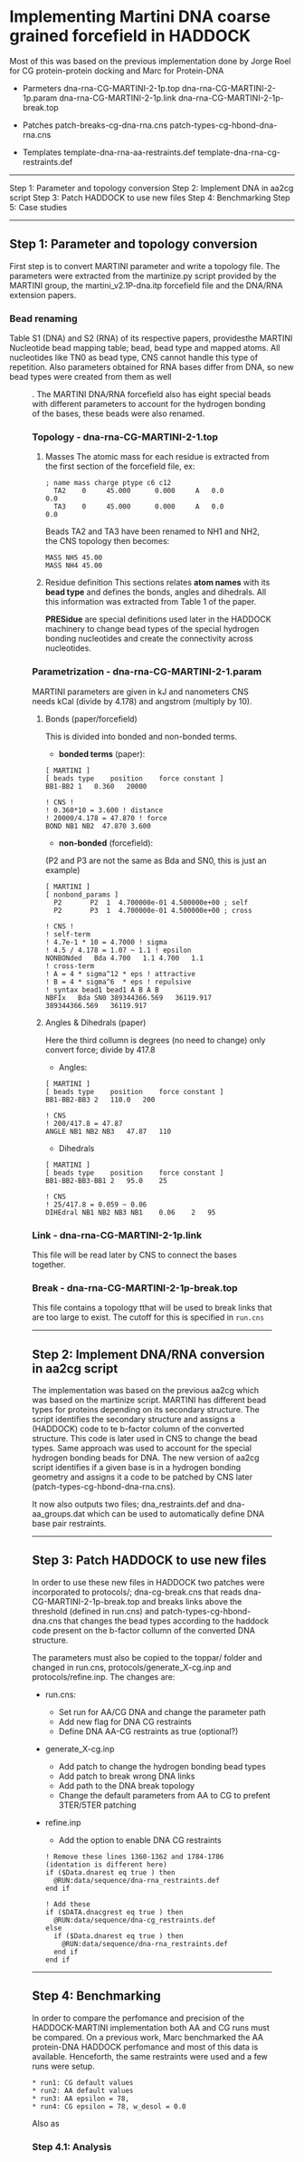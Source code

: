 # Implementing Martini DNA coarse grained forcefield in HADDOCK

Most of this was based on the previous implementation done by Jorge Roel for CG protein-protein docking and Marc for Protein-DNA

* Parmeters
	dna-rna-CG-MARTINI-2-1p.top
	dna-rna-CG-MARTINI-2-1p.param
	dna-rna-CG-MARTINI-2-1p.link
	dna-rna-CG-MARTINI-2-1p-break.top

* Patches
	patch-breaks-cg-dna-rna.cns
	patch-types-cg-hbond-dna-rna.cns

* Templates
	template-dna-rna-aa-restraints.def
	template-dna-rna-cg-restraints.def

***

Step 1: Parameter and topology conversion
Step 2: Implement DNA in aa2cg script
Step 3: Patch HADDOCK to use new files
Step 4: Benchmarking
Step 5: Case studies

***

## Step 1: Parameter and topology conversion

First step is to convert MARTINI parameter and write a topology file. The parameters were extracted from the martinize.py script provided by the MARTINI group, the martini_v2.1P-dna.itp forcefield file and the DNA/RNA extension papers.

### Bead renaming

Table S1 (DNA) and S2 (RNA) of its respective papers, providesthe MARTINI Nucleotide bead mapping table; bead, bead type and mapped atoms. All nucleotides like TN0 as bead type, CNS cannot handle this type of repetition. Also parameters obtained for RNA bases differ from DNA, so new bead types were created from them as well <figure>.  The MARTINI DNA/RNA forcefield also has eight special beads with different parameters to account for the hydrogen bonding of the bases, these beads were also renamed.

### Topology - dna-rna-CG-MARTINI-2-1.top

1. Masses
	The atomic mass for each residue is extracted from the first section of the forcefield file, ex:
	```
	; name mass charge ptype c6 c12
      TA2    0     45.000      0.000     A   0.0           0.0
  	  TA3    0     45.000      0.000     A   0.0           0.0
    ```
	Beads TA2 and TA3 have been renamed to NH1 and NH2, the CNS topology then becomes:
	```
	MASS NH5 45.00
	MASS NH4 45.00
	```

2. Residue definition
	This sections relates **atom names** with its **bead type** and defines the bonds, angles and dihedrals. All this information was extracted from Table 1 of the paper.

	**PRESidue** are special definitions used later in the HADDOCK machinery to change bead types of the special hydrogen bonding nucleotides and create the connectivity across nucleotides.


### Parametrization - dna-rna-CG-MARTINI-2-1.param

MARTINI parameters are given in kJ and nanometers CNS needs kCal (divide by 4.178) and angstrom (multiply by 10). 


1. Bonds (paper/forcefield)

	This is divided into bonded and non-bonded terms. 
	
	* **bonded terms** (paper): 
	```
	[ MARTINI ]
	[ beads	type	position	force constant ]
	BB1-BB2	1	0.360	20000
	
	! CNS !
	! 0.360*10 = 3.600 ! distance
	! 20000/4.178 = 47.870 ! force
	BOND NB1 NB2  47.870 3.600
	```

	* **non-bonded** (forcefield):

	(P2 and P3 are not the same as Bda and SN0, this is just an example)

	```
	[ MARTINI ]
	[ nonbond_params ]
      P2       P2  1  4.700000e-01 4.500000e+00 ; self
      P2       P3  1  4.700000e-01 4.500000e+00 ; cross

    ! CNS !
    ! self-term
    ! 4.7e-1 * 10 = 4.7000 ! sigma
    ! 4.5 / 4.178 = 1.07 ~ 1.1 ! epsilon
    NONBONded	Bda	4.700	1.1	4.700	1.1
    ! cross-term
    ! A = 4 * sigma^12 * eps ! attractive
	! B = 4 * sigma^6  * eps ! repulsive
    ! syntax bead1 bead1 A B A B
    NBFIx	Bda	SN0	389344366.569	36119.917	389344366.569	36119.917
    ```

2. Angles & Dihedrals (paper)
	
	Here the third collumn is degrees (no need to change) only convert force; divide by 417.8

	* Angles:

	```
	[ MARTINI ]
	[ beads	type	position	force constant ] 
	BB1-BB2-BB3	2	110.0	200

	! CNS
	! 200/417.8 = 47.87
	ANGLE NB1 NB2 NB3	47.87	110
	```

	* Dihedrals

	```
	[ MARTINI ]
	[ beads	type	position	force constant ]
	BB1-BB2-BB3-BB1	2	95.0	25

	! CNS
	! 25/417.8 = 0.059 ~ 0.06
	DIHEdral NB1 NB2 NB3 NB1	0.06	2	95
	```

### Link - dna-rna-CG-MARTINI-2-1p.link

This file will be read later by CNS to connect the bases together.

### Break - dna-rna-CG-MARTINI-2-1p-break.top

This file contains a topology tthat will be used to break links that are too large to exist. The cutoff for this is specified in `run.cns`

***

## Step 2: Implement DNA/RNA conversion in aa2cg script

The implementation was based on the previous aa2cg which was based on the martinize script. MARTINI has different bead types for proteins depending on its secondary structure. The script identifies the secondary structure and assigns a (HADDOCK) code to te b-factor column of the converted structure. This code is later used in CNS to change the bead types. Same approach was used to account for the special hydrogen bonding beads for DNA. The new version of aa2cg script identifies if a given base is in a hydrogen bonding geometry and assigns it a code to be patched by CNS later (patch-types-cg-hbond-dna-rna.cns).

It now also outputs two files; dna_restraints.def and dna-aa_groups.dat which can be used to automatically define DNA base pair restraints.

*** 

## Step 3: Patch HADDOCK to use new files

In order to use these new files in HADDOCK two patches were incorporated to protocols/; dna-cg-break.cns that reads dna-CG-MARTINI-2-1p-break.top and breaks links above the threshold (defined in run.cns) and patch-types-cg-hbond-dna.cns that changes the bead types according to the haddock code present on the b-factor collumn of the converted DNA structure.

The parameters must also be copied to the toppar/ folder and changed in run.cns, protocols/generate_X-cg.inp and protocols/refine.inp. The changes are:

* run.cns:

	- Set run for AA/CG DNA and change the parameter path
	- Add new flag for DNA CG restraints 
	- Define DNA AA-CG restraints as true (optional?)

* generate_X-cg.inp

	- Add patch to change the hydrogen bonding bead types
	- Add patch to break wrong DNA links
	- Add path to the DNA break topology
	- Change the default parameters from AA to CG to prefent 3TER/5TER patching

* refine.inp

	- Add the option to enable DNA CG restraints
	```
	! Remove these lines 1360-1362 and 1784-1786 (identation is different here)
	if ($Data.dnarest eq true ) then
	  @RUN:data/sequence/dna-rna_restraints.def
	end if
	
	! Add these
	if ($DATA.dnacgrest eq true ) then
	  @RUN:data/sequence/dna-cg_restraints.def
	else
	  if ($Data.dnarest eq true ) then
	    @RUN:data/sequence/dna-rna_restraints.def
	  end if
	end if
	```
***

## Step 4: Benchmarking

In order to compare the perfomance and precision of the HADDOCK-MARTINI implementation both AA and CG runs must be compared. On a previous work, Marc benchmarked the AA protein-DNA HADDOCK perfomance and most of this data is available. Henceforth, the same restraints were used and a few runs were setup.

	* run1: CG default values
	* run2: AA default values
	* run3: AA epsilon = 78, 
	* run4: CG epsilon = 78, w_desol = 0.0

Also as 

### Step 4.1: Analysis















